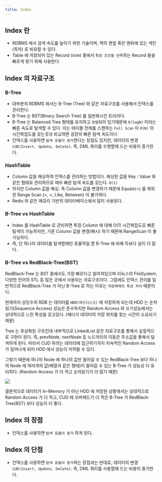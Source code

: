 ```yaml
---
title: Index
---
```


## Index 란
- RDBMS 에서 검색 속도를 높이기 위한 기술이며, 책의 맨앞 혹은 맨뒤에 있는 색인(목차) 로 비유할 수 있다.
- Table 에 저장되어 있는 Record (row) 중에서 `특정 조건을 만족`하는 Record 들을 빠르게 찾기 위해 사용한다.

## Index 의 자료구조
### B-Tree
- 대부분의 RDBMS 에서는 B-Tree (Tree) 와 같은 자료구조를 사용해서 인덱스를 관리한다.
- B-Tree 는 BST(Binary Search Tree) 를 일반화시킨 트리이다.
- B-Tree 는 Balanced Tree 형태를 유지하고 `정렬`되어 있기때문에 `O(logN)` 이라는 빠른 속도로 탐색할 수 있다. 이는 테이블 전체를 스캔하는 `Full Scan` 이 `O(N)` 의 시간복잡도를 갖는것과 비교하면 굉장히 빠른 탐색 속도이다.
- 인덱스를 사용하면 `탐색 효율이 증가`한다는 장점도 있지만, 데이터의 변경`CUD(Insert, Update, Delete)`. 즉, DML 쿼리를 수행할때 드는 비용이 증가한다.

### HashTable
- Column 값을 해싱하여 인덱스를 관리하는 방법이다. 해싱한 값을 Key : Value 와 같은 형태로 관리하므로 매우 빠른 탐색 속도를 갖는다. `O(1)`
- 하지만 Column 값을 해싱. 즉 Column 값을 변경하기 때문에 Equals(=) 를 제외한 Range Scan (>, <, Like, Between) 이 불가하다.
- Redis 와 같은 메모리 기반의 데이터베이스에서 많이 사용된다. 

### B-Tree vs HashTable
- Index 를 HashTable 로 관리하면 특정 Column 에 대해 O(1) 시간복잡도로 빠른 탐색이 가능하지만, 기존 Column 값을 변경(해시) 하기 때문에 RangeScan 이 불가능하다.
- 즉, 단 하나의 데이터를 탐색할때만 효율적일 뿐 B-Tree 에 비해 득보다 실이 더 많다.

### B-Tree vs RedBlack-Tree(BST)
RedBlack-Tree 는 BST 중에서도 가장 빠르다고 알려져있으며 리눅스의 FileSystem, 다양한 언어의 STL 등 많은 곳에서 사용되는 자료구조이다. 그럼에도 인덱스 관리를 일반적으로 RedBlack-Tree 가 아닌 B-Tree 로 하는 이유는 `저장매체의 특성 차이` 때문이다.

현재까지 상당수의 RDB 는 데이터를 `HDD(하드디스크)` 에 저장하게 되는데 HDD 는 순차읽기(Sequence Access) 성능은 준수하지만 Random Access 와 쓰기성능에서는 상대적으로 느린 특성을 갖고있다. (헤더가 데이터의 저장 위치를 찾는 시간이 소요되기 때문) 

Tree 는 추상화된 구조인데 내부적으로 LinkedList 같은 자료구조를 통해서 실질적으로 구현이 된다. 즉, prevNode, nextNode 등 노드끼리의 이동은 주소값을 통해서 탐색하게 된다. 따라서 CUD 하려는 데이터에 접근하기까지 지속적인 Random Access 가 일어나게 되어 HDD 에서 성능이 저하될 수 있다.

그렇기 때문에 하나의 Node 에 하나의 값만 들어갈 수 있는 RedBlack-Tree 보다 하나의 Node 에 여러개의 값(배열과 같은 형태)이 들어갈 수 있는 B-Tree 가 성능상 더 유리하다. (Random Access 가 더 적고 순차읽기가 더 많기 때문)

![](ComputerScience/Database/interview/images/Pasted%20image%2020240730172405.png)

결론적으로 데이터가 In-Memory 가 아닌 HDD 에 저장된 상황에서는 상대적으로 Random Access 가 더 적고, CUD 에 오버헤드가 더 적은 B-Tree 가 RedBlack-Tree(BST) 보다 성능이 더 좋다.

## Index 의 장점
- 인덱스를 사용하면 `탐색 효율이 증가` 하게 된다.

## Index 의 단점
- 인덱스를 사용하면 `탐색 효율이 증가`하는 장점과는 반대로, 데이터의 변경`CUD(Insert, Update, Delete)`. 즉, DML 쿼리를 사용할때 드는 비용이 증가한다.

